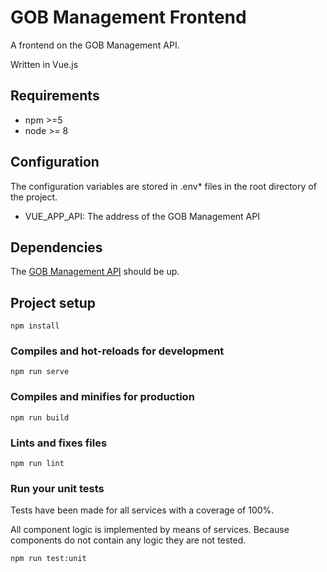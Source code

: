 # GOB Management Frontend

A frontend on the GOB Management API.

Written in Vue.js

## Requirements

- npm >=5
- node >= 8

## Configuration

The configuration variables are stored in .env* files in the root directory of the project.

- VUE_APP_API: The address of the GOB Management API

## Dependencies

The [GOB Management API](https://github.com/Amsterdam/GOB-Management) should be up.

## Project setup
```
npm install
```

### Compiles and hot-reloads for development
```
npm run serve
```

### Compiles and minifies for production
```
npm run build
```

### Lints and fixes files
```
npm run lint
```

### Run your unit tests

Tests have been made for all services with a coverage of 100%.

All component logic is implemented by means of services.
Because components do not contain any logic they are not tested. 

```
npm run test:unit
```
